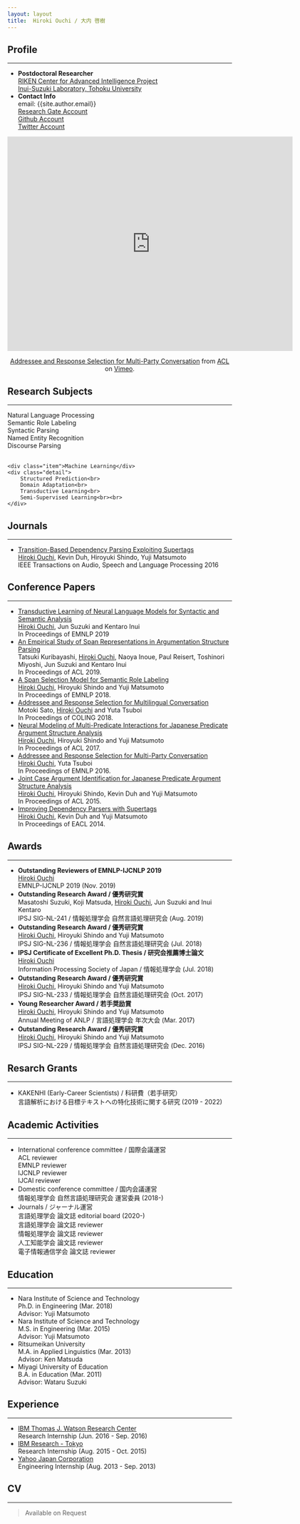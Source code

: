 ```yaml
---
layout: layout
title:  Hiroki Ouchi / 大内 啓樹
---
```


<div class="content">
	<h2>Profile</h2>
	<hr>
</div>

- **Postdoctoral Researcher**<br>
[RIKEN Center for Advanced Intelligence Project](https://www.riken.jp/en/research/labs/aip/goalorient_tech/nat_lang_understand/index.html)<br>
[Inui-Suzuki Laboratory, Tohoku University](https://www.nlp.ecei.tohoku.ac.jp/)
- **Contact Info**<br>
email: {{site.author.email}}<br>
[Research Gate Account](https://www.researchgate.net/profile/Hiroki_Ouchi)<br>
[Github Account](https://github.com/hiroki13)<br>
[Twitter Account](https://twitter.com/blankeyelephant)

<div class="content">
<center>
<iframe src="https://player.vimeo.com/video/239251203" width="640" height="480" frameborder="0" allow="autoplay; fullscreen" allowfullscreen></iframe>
<p><a href="https://vimeo.com/239251203">Addressee and Response Selection for Multi-Party Conversation</a> from <a href="https://vimeo.com/aclweb">ACL</a> on <a href="https://vimeo.com">Vimeo</a>.</p>
</center>
</div>


<div class="content">
	<h2>Research Subjects</h2>
	<hr>
    <div class="double">
		<div class="item">Natural Language Processing</div>
		<div class="detail">
			Semantic Role Labeling<br>
			Syntactic Parsing<br>
			Named Entity Recognition<br>
			Discourse Parsing<br><br>
		</div>
	</div>

	<div class="item">Machine Learning</div>
	<div class="detail">
		Structured Prediction<br>
		Domain Adaptation<br>
		Transductive Learning<br>
		Semi-Supervised Learning<br><br>
	</div>
</div>

<div style="clear:left;"></div>

<div class="content">
	<h2>Journals</h2>
	<hr>
</div>

- [Transition-Based Dependency Parsing Exploiting Supertags][6]<br>
<u>Hiroki Ouchi</u>, Kevin Duh, Hiroyuki Shindo, Yuji Matsumoto<br>
IEEE Transactions on Audio, Speech and Language Processing 2016

<div class="content">
	<h2>Conference Papers</h2>
	<hr>
</div>

- [Transductive Learning of Neural Language Models for Syntactic and Semantic Analysis][101]<br>
<u>Hiroki Ouchi</u>, Jun Suzuki and Kentaro Inui<br>
In Proceedings of EMNLP 2019
- [An Empirical Study of Span Representations in Argumentation Structure Parsing][10]<br>
Tatsuki Kuribayashi, <u>Hiroki Ouchi</u>, Naoya Inoue, Paul Reisert, Toshinori Miyoshi, Jun Suzuki and Kentaro Inui<br>
In Proceedings of ACL 2019.
- [A Span Selection Model for Semantic Role Labeling][9]<br>
<u>Hiroki Ouchi</u>, Hiroyuki Shindo and Yuji Matsumoto<br>
In Proceedings of EMNLP 2018.
- [Addressee and Response Selection for Multilingual Conversation][8]<br>
Motoki Sato, <u>Hiroki Ouchi</u> and Yuta Tsuboi<br>
In Proceedings of COLING 2018.
- [Neural Modeling of Multi-Predicate Interactions for Japanese Predicate Argument Structure Analysis][7]<br>
<u>Hiroki Ouchi</u>, Hiroyuki Shindo and Yuji Matsumoto<br>
In Proceedings of ACL 2017.
- [Addressee and Response Selection for Multi-Party Conversation][5]<br>
<u>Hiroki Ouchi</u>, Yuta Tsuboi<br>
In Proceedings of EMNLP 2016.
- [Joint Case Argument Identification for Japanese Predicate Argument Structure Analysis][4]<br>
<u>Hiroki Ouchi</u>, Hiroyuki Shindo, Kevin Duh and Yuji Matsumoto<br>
In Proceedings of ACL 2015.<br>
- [Improving Dependency Parsers with Supertags][3]<br>
<u>Hiroki Ouchi</u>, Kevin Duh and Yuji Matsumoto<br>
In Proceedings of EACL 2014.


<div class="content">
	<h2>Awards</h2>
	<hr>
</div>

- **Outstanding Reviewers of EMNLP-IJCNLP 2019**<br>
<u>Hiroki Ouchi</u><br>
EMNLP-IJCNLP 2019 (Nov. 2019)
- **Outstanding Research Award / 優秀研究賞**<br>
Masatoshi Suzuki, Koji Matsuda, <u>Hiroki Ouchi</u>, Jun Suzuki and Inui Kentaro<br>
IPSJ SIG-NL-241 / 情報処理学会 自然言語処理研究会 (Aug. 2019)
- **Outstanding Research Award / 優秀研究賞**<br>
<u>Hiroki Ouchi</u>, Hiroyuki Shindo and Yuji Matsumoto<br>
IPSJ SIG-NL-236 / 情報処理学会 自然言語処理研究会 (Jul. 2018)
- **IPSJ Certificate of Excellent Ph.D. Thesis / 研究会推薦博士論文**<br>
<u>Hiroki Ouchi</u><br>
Information Processing Society of Japan / 情報処理学会 (Jul. 2018)
- **Outstanding Research Award / 優秀研究賞**<br>
<u>Hiroki Ouchi</u>, Hiroyuki Shindo and Yuji Matsumoto<br>
IPSJ SIG-NL-233 / 情報処理学会 自然言語処理研究会  (Oct. 2017)
- **Young Researcher Award / 若手奨励賞**<br>
<u>Hiroki Ouchi</u>, Hiroyuki Shindo and Yuji Matsumoto<br>
Annual Meeting of ANLP / 言語処理学会 年次大会  (Mar. 2017)
- **Outstanding Research Award / 優秀研究賞**<br>
<u>Hiroki Ouchi</u>, Hiroyuki Shindo and Yuji Matsumoto<br>
IPSJ SIG-NL-229 / 情報処理学会 自然言語処理研究会  (Dec. 2016)



<div class="content">
	<h2>Resarch Grants</h2>
	<hr>
</div>

- KAKENHI (Early-Career Scientists) / 科研費（若手研究）<br>
言語解析における目標テキストへの特化技術に関する研究 (2019 - 2022)


<div class="content">
	<h2>Academic Activities</h2>
	<hr>
</div>

- International conference committee / 国際会議運営<br>
ACL reviewer<br>
EMNLP reviewer<br>
IJCNLP reviewer<br>
IJCAI reviewer
- Domestic conference committee / 国内会議運営<br>
情報処理学会 自然言語処理研究会 運営委員 (2018-)
- Journals / ジャーナル運営<br>
言語処理学会 論文誌 editorial board (2020-)<br>
言語処理学会 論文誌 reviewer<br>
情報処理学会 論文誌 reviewer<br>
人工知能学会 論文誌 reviewer<br>
電子情報通信学会 論文誌 reviewer



<div class="content">
	<h2>Education</h2>
	<hr>
</div>

- Nara Institute of Science and Technology<br>
Ph.D. in Engineering (Mar. 2018)<br>
Advisor: Yuji Matsumoto
- Nara Institute of Science and Technology<br>
M.S. in Engineering (Mar. 2015)<br>
Advisor: Yuji Matsumoto
- Ritsumeikan University<br>
M.A. in Applied Linguistics (Mar. 2013)<br>
Advisor: Ken Matsuda
- Miyagi University of Education<br>
B.A. in Education (Mar. 2011)<br>
Advisor: Wataru Suzuki


<div class="content">
	<h2>Experience</h2>
	<hr>
</div>

- [IBM Thomas J. Watson Research Center](https://www.research.ibm.com/labs/watson/)<br>
Research Internship (Jun. 2016 - Sep. 2016)
- [IBM Research - Tokyo](https://www.research.ibm.com/labs/tokyo/index_j.shtml)<br>
Research Internship (Aug. 2015 - Oct. 2015)
- [Yahoo Japan Corporation](http://docs.yahoo.co.jp/)<br>
Engineering Internship (Aug. 2013 - Sep. 2013)


<div class="content">
<h2>CV</h2>
<hr>
</div>

> Available on Request

[3]: https://aclweb.org/anthology/E/E14/E14-4030.pdf
[4]: https://aclweb.org/anthology/P/P15/P15-1093.pdf
[5]: https://aclweb.org/anthology/D/D16/D16-1231.pdf
[6]: http://ieeexplore.ieee.org/document/7533450/
[7]: http://aclweb.org/anthology/P/P17/P17-1146.pdf
[8]: http://aclweb.org/anthology/C18-1308
[9]: https://arxiv.org/pdf/1810.02245.pdf
[10]: https://www.aclweb.org/anthology/P19-1464
[101]: https://www.aclweb.org/anthology/D19-1379.pdf

